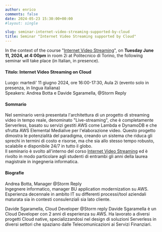 ```yaml
---
author: enrico
comments: false
date: 2024-05-23 15:30:00+00:00
#layout: single

slug: seminar-internet-video-streaming-supported-by-cloud
title: Seminar "Internet Video Streaming supported by Cloud"
---
```


In the context of the course "[Internet Video Streaming](https://didattica.polito.it/pls/portal30/gap.pkg_guide.viewGap?p_cod_ins=01URSOV&p_a_acc=2024)", on **Tuesday June 11, 2024, at 4:00pm** in room 2i at Politecnico di Torino, the following seminar will take place (in Italian, in presence).

#### Titolo: Internet Video Streaming on Cloud

Luogo: martedi' 11 giugno 2024, ore 16:00-17:30, Aula 2i (evento solo in presenza, in lingua italiana)  
Speakers: Andrea Botta e Davide Sgaramella, @Storm Reply

#### Sommario

Nel seminario verrà presentata l'architettura di un progetto di streaming video in tempo reale, denominato "Live-streaming", che è completamente Serverless, basato su servizi gestiti AWS come Lambda e DynamoDB e che sfrutta AWS Elemental Medialive per l'elaborazione video. Questo progetto dimostra le potenzialità del paradigma, creando un sistema che riduca gli sprechi in termini di costo e risorse, ma che sia allo stesso tempo robusto, scalabile e disponibile 24/7 in tutto il globo.  
Il seminario è svolto all'interno del corso [Internet Video Streaming](https://didattica.polito.it/pls/portal30/gap.pkg_guide.viewGap?p_cod_ins=01URSOV&p_a_acc=2024) ed è rivolto in modo particolare agli studenti di entrambi gli anni della laurea magistrale in ingegneria informatica.

#### Biografie

Andrea Botta, Manager @Storm Reply  
Ingegnere informatico, manager BU application modernization su AWS. Esperienza decennale in ambito IT su differenti processi/tool aziendali maturata sia in contesti consulenziali sia lato cliente.

Davide Sgaramella, Cloud Developer @Storm reply
Davide Sgaramella è un Cloud Developer con 2 anni di esperienza su AWS. Ha lavorato a diversi progetti Cloud native, specializzandosi nel design di soluzioni Serverless in diversi settori che spaziano dalle Telecomunicazioni ai Servizi Finanziari.

